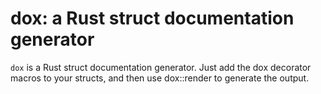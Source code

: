 
# dox: a Rust struct documentation generator

`dox` is a Rust struct documentation generator. Just add the dox decorator
macros to your structs, and then use dox::render to generate the output.
